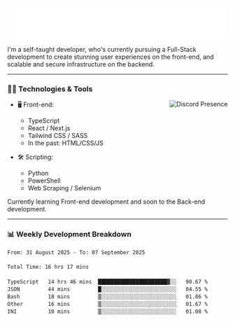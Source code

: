 <img src="assets/wave.svg" alt=":wave:" />

I'm a self-taught developer, who's currently pursuing a Full-Stack development to create stunning user experiences on the front-end, and scalable and secure infrastructure on the backend.

---

### 🧑‍💻 Technologies & Tools

<a href="https://discord.com/users/414304208649453568" target="_blank" rel="nofollow">
   <img src="https://lanyard-profile-readme.vercel.app/api/414304208649453568?idleMessage=Probably%20doing%20something%20else..." alt="Discord Presence" align="right">
</a>

- 🖥️ Front-end:

  - TypeScript
  - React / Next.js
  - Tailwind CSS / SASS
  - In the past: HTML/CSS/JS

- 🛠 Scripting:

  - Python
  - PowerShell
  - Web Scraping / Selenium

Currently learning Front-end development and soon to the Back-end development.

---

### 📊 Weekly Development Breakdown

<!--START_SECTION:waka-->

```txt
From: 31 August 2025 - To: 07 September 2025

Total Time: 16 hrs 17 mins

TypeScript   14 hrs 46 mins  ██████████████████████▓░░   90.67 %
JSON         44 mins         █░░░░░░░░░░░░░░░░░░░░░░░░   04.55 %
Bash         18 mins         ▒░░░░░░░░░░░░░░░░░░░░░░░░   01.86 %
Other        16 mins         ▒░░░░░░░░░░░░░░░░░░░░░░░░   01.67 %
INI          10 mins         ▒░░░░░░░░░░░░░░░░░░░░░░░░   01.08 %
```

<!--END_SECTION:waka-->
